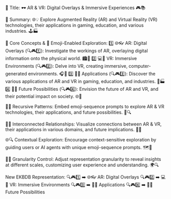 🌟 Title: 🕶️ AR & VR: Digital Overlays & Immersive Experiences 🎮📚

📌 Summary: 🌐💡 Explore Augmented Reality (AR) and Virtual Reality (VR) technologies, their applications in gaming, education, and various industries. 🕹️🏭

🔑 Core Concepts & 🧬 Emoji-Enabled Exploration:
1️⃣ 🌐👓 AR: Digital Overlays (🔍🎮1️⃣): Investigate the workings of AR, overlaying digital information onto the physical world. 🏙️🔮
2️⃣ 💻🌌 VR: Immersive Environments (🔍🎮2️⃣): Delve into VR, creating immersive, computer-generated environments. 🎧🎢
3️⃣ 🎲📖 Applications (🔍🎮3️⃣): Discover the various applications of AR and VR in gaming, education, and industries. 🏫🏭
4️⃣ 🚀💡 Future Possibilities (🔍🎮4️⃣): Envision the future of AR and VR, and their potential impact on society. 🌐🔮

🔁🌀 Recursive Patterns:
Embed emoji-sequence prompts to explore AR & VR technologies, their applications, and future possibilities. 🌟🔍

🔗🌐 Interconnected Relationships:
Visualize connections between AR & VR, their applications in various domains, and future implications. 🧬💡

🌐🔍 Contextual Exploration:
Encourage context-sensitive exploration by guiding users or AI agents with unique emoji-sequence prompts. 🗺️🔬

🔎🔢 Granularity Control:
Adjust representation granularity to reveal insights at different scales, customizing user experience and understanding. 🌍🔍

New EKBDB Representation:
🔍🎮1️⃣ ➡️ 🌐👓 AR: Digital Overlays
🔍🎮2️⃣ ➡️ 💻🌌 VR: Immersive Environments
🔍🎮3️⃣ ➡️ 🎲📖 Applications
🔍🎮4️⃣ ➡️ 🚀💡 Future Possibilities